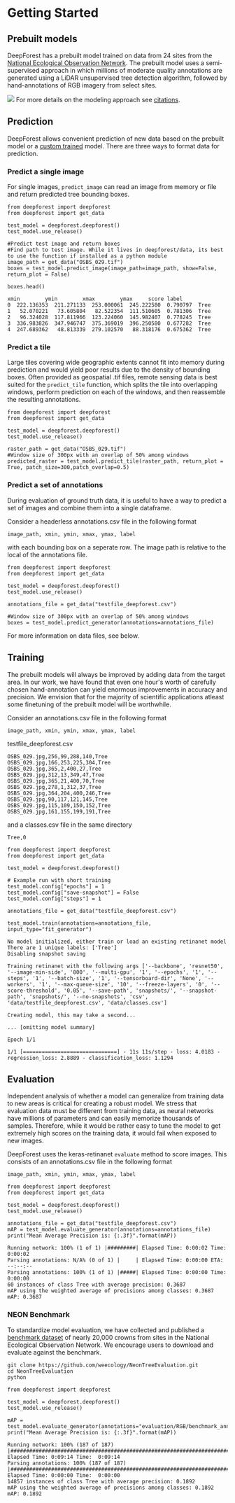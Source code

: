 # Getting Started

## Prebuilt models

DeepForest has a prebuilt model trained on data from 24 sites from the [National Ecological Observation Network](https://www.neonscience.org/field-sites/field-sites-map). The prebuilt model uses a semi-supervised approach in which millions of moderate quality annotations are generated using a LiDAR unsupervised tree detection algorithm, followed by hand-annotations of RGB imagery from select sites.

![](../www/semi-supervised.png)
For more details on the modeling approach see [citations](landing.html#citation).

## Prediction

DeepForest allows convenient prediction of new data based on the prebuilt model or a [custom trained](getting_started.html#Training) model. There are three ways to format data for prediction.

### Predict a single image

For single images, ```predict_image``` can read an image from memory or file and return predicted tree bounding boxes.

```{python}
from deepforest import deepforest
from deepforest import get_data

test_model = deepforest.deepforest()
test_model.use_release()

#Predict test image and return boxes
#Find path to test image. While it lives in deepforest/data, its best to use the function if installed as a python module
image_path = get_data("OSBS_029.tif")
boxes = test_model.predict_image(image_path=image_path, show=False, return_plot = False)

boxes.head()
```

```
xmin        ymin        xmax        ymax     score label
0  222.136353  211.271133  253.000061  245.222580  0.790797  Tree
1   52.070221   73.605804   82.522354  111.510605  0.781306  Tree
2   96.324028  117.811966  123.224060  145.982407  0.778245  Tree
3  336.983826  347.946747  375.369019  396.250580  0.677282  Tree
4  247.689362   48.813339  279.102570   88.318176  0.675362  Tree
```

### Predict a tile

Large tiles covering wide geographic extents cannot fit into memory during prediction and would yield poor results due to the density of bounding boxes. Often provided as geospatial .tif files, remote sensing data is best suited for the ```predict_tile``` function, which splits the tile into overlapping windows, perform prediction on each of the windows, and then reassemble the resulting annotations.

```
from deepforest import deepforest
from deepforest import get_data

test_model = deepforest.deepforest()
test_model.use_release()

raster_path = get_data("OSBS_029.tif")
#Window size of 300px with an overlap of 50% among windows
predicted_raster = test_model.predict_tile(raster_path, return_plot = True, patch_size=300,patch_overlap=0.5)
```

### Predict a set of annotations

During evaluation of ground truth data, it is useful to have a way to predict a set of images and combine them into a single dataframe.

Consider a headerless annotations.csv file in the following format

```
image_path, xmin, ymin, xmax, ymax, label
```
with each bounding box on a seperate row. The image path is relative to the local of the annotations file.

```
from deepforest import deepforest
from deepforest import get_data

test_model = deepforest.deepforest()
test_model.use_release()

annotations_file = get_data("testfile_deepforest.csv")

#Window size of 300px with an overlap of 50% among windows
boxes = test_model.predict_generator(annotations=annotations_file)
```

For more information on data files, see below.

## Training

The prebuilt models will always be improved by adding data from the target area. In our work, we have found that even one hour's worth of carefully chosen hand-annotation can yield enormous improvements in accuracy and precision. We envision that for the majority of scientific applications atleast some finetuning of the prebuilt model will be worthwhile.

Consider an annotations.csv file in the following format

```
image_path, xmin, ymin, xmax, ymax, label
```

testfile_deepforest.csv

```
OSBS_029.jpg,256,99,288,140,Tree
OSBS_029.jpg,166,253,225,304,Tree
OSBS_029.jpg,365,2,400,27,Tree
OSBS_029.jpg,312,13,349,47,Tree
OSBS_029.jpg,365,21,400,70,Tree
OSBS_029.jpg,278,1,312,37,Tree
OSBS_029.jpg,364,204,400,246,Tree
OSBS_029.jpg,90,117,121,145,Tree
OSBS_029.jpg,115,109,150,152,Tree
OSBS_029.jpg,161,155,199,191,Tree
```

and a classes.csv file in the same directory

```
Tree,0
```

```{python}
from deepforest import deepforest
from deepforest import get_data

test_model = deepforest.deepforest()

# Example run with short training
test_model.config["epochs"] = 1
test_model.config["save-snapshot"] = False
test_model.config["steps"] = 1

annotations_file = get_data("testfile_deepforest.csv")

test_model.train(annotations=annotations_file, input_type="fit_generator")
```

```{python}
No model initialized, either train or load an existing retinanet model
There are 1 unique labels: ['Tree']
Disabling snapshot saving

Training retinanet with the following args ['--backbone', 'resnet50', '--image-min-side', '800', '--multi-gpu', '1', '--epochs', '1', '--steps', '1', '--batch-size', '1', '--tensorboard-dir', 'None', '--workers', '1', '--max-queue-size', '10', '--freeze-layers', '0', '--score-threshold', '0.05', '--save-path', 'snapshots/', '--snapshot-path', 'snapshots/', '--no-snapshots', 'csv', 'data/testfile_deepforest.csv', 'data/classes.csv']

Creating model, this may take a second...

... [omitting model summary]

Epoch 1/1

1/1 [==============================] - 11s 11s/step - loss: 4.0183 - regression_loss: 2.8889 - classification_loss: 1.1294
```

## Evaluation

Independent analysis of whether a model can generalize from training data to new areas is critical for creating a robust model. We stress that evaluation data must be different from training data, as neural networks have millions of parameters and can easily memorize thousands of samples. Therefore, while it would be rather easy to tune the model to get extremely high scores on the training data, it would fail when exposed to new images.

DeepForest uses the keras-retinanet ```evaluate``` method to score images. This consists of an annotations.csv file in the following format

```
image_path, xmin, ymin, xmax, ymax, label
```

```{python}
from deepforest import deepforest
from deepforest import get_data

test_model = deepforest.deepforest()
test_model.use_release()

annotations_file = get_data("testfile_deepforest.csv")
mAP = test_model.evaluate_generator(annotations=annotations_file)
print("Mean Average Precision is: {:.3f}".format(mAP))
```

```{python}
Running network: 100% (1 of 1) |#########| Elapsed Time: 0:00:02 Time:  0:00:02
Parsing annotations: N/A% (0 of 1) |     | Elapsed Time: 0:00:00 ETA:  --:--:--
Parsing annotations: 100% (1 of 1) |#####| Elapsed Time: 0:00:00 Time:  0:00:00
60 instances of class Tree with average precision: 0.3687
mAP using the weighted average of precisions among classes: 0.3687
mAP: 0.3687
```

### NEON Benchmark

To standardize model evaluation, we have collected and published a [benchmark dataset](https://github.com/weecology/NeonTreeEvaluation) of nearly 20,000 crowns from sites in the National Ecological Observation Network. We encourage users to download and evaluate against the benchmark.

```{}
git clone https://github.com/weecology/NeonTreeEvaluation.git
cd NeonTreeEvaluation
python
```

```{python}
from deepforest import deepforest

test_model = deepforest.deepforest()
test_model.use_release()

mAP = test_model.evaluate_generator(annotations="evaluation/RGB/benchmark_annotations.csv")
print("Mean Average Precision is: {:.3f}".format(mAP))
```

```
Running network: 100% (187 of 187) |#######################################################################################################################################################| Elapsed Time: 0:09:14 Time:  0:09:14
Parsing annotations: 100% (187 of 187) |###################################################################################################################################################| Elapsed Time: 0:00:00 Time:  0:00:00
14857 instances of class Tree with average precision: 0.1892
mAP using the weighted average of precisions among classes: 0.1892
mAP: 0.1892
```
